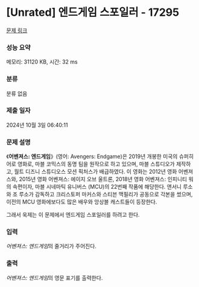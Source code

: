 # [Unrated] 엔드게임 스포일러 - 17295 

[문제 링크](https://www.acmicpc.net/problem/17295) 

### 성능 요약

메모리: 31120 KB, 시간: 32 ms

### 분류

분류 없음

### 제출 일자

2024년 10월 3일 06:40:11

### 문제 설명

<p>《<b>어벤져스: 엔드게임</b>》(영어: Avengers: Endgame)은 2019년 개봉한 미국의 슈퍼히어로 영화로, 마블 코믹스의 동명 팀을 원작으로 하고 있으며, 마블 스튜디오가 제작하고, 월트 디즈니 스튜디오스 모션 픽처스가 배급하였다. 이 영화는 2012년 영화 어벤져스와, 2015년 영화 어벤져스: 에이지 오브 울트론, 2018년 영화 어벤져스: 인피니티 워의 속편이자, 마블 시네마틱 유니버스 (MCU)의 22번째 작품에 해당한다. 앤서니 루소와 조 루소가 감독하고 크리스토퍼 마커스와 스티븐 맥필리가 공동으로 각본을 썼으며, 이전의 MCU 영화에보다도 많은 배우와 앙상블 캐스트들이 등장한다.</p>

<p>그래서 욱제는 이 문제에서 엔드게임 스포일러를 하려고 한다.</p>

### 입력 

 <p><em>어벤져스: 엔드게임</em>의 줄거리가 주어진다.</p>

### 출력 

 <p><em>어벤져스: 엔드게임</em>의 영문 표기를 출력한다.</p>

